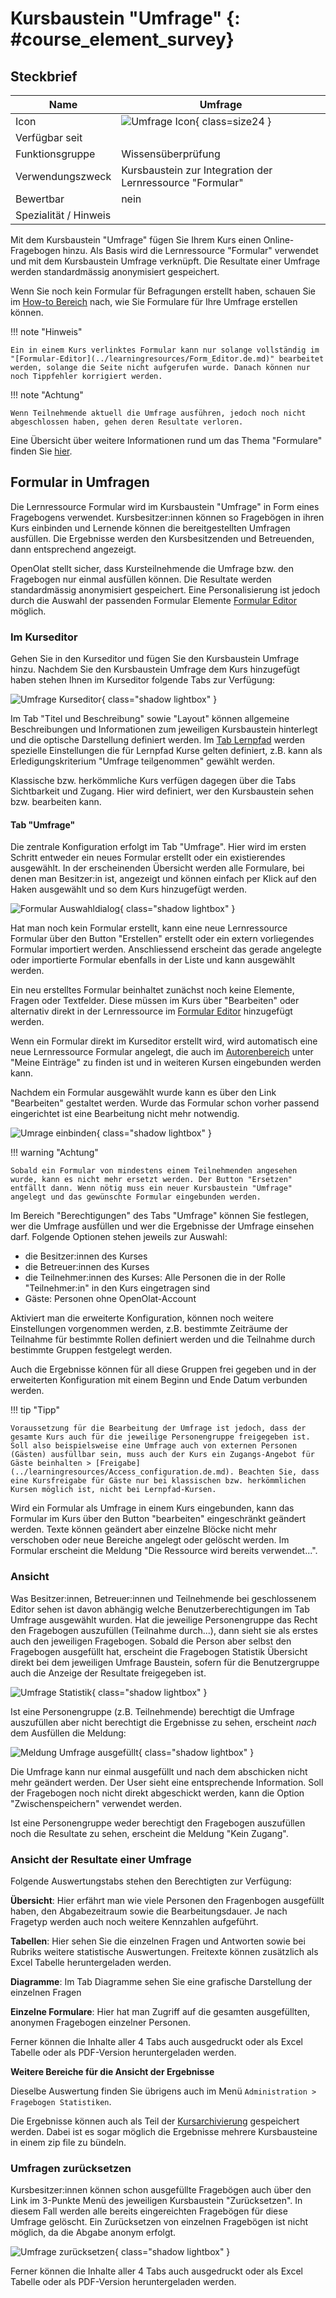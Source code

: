 # Kursbaustein "Umfrage" {: #course_element_survey}

## Steckbrief

Name | Umfrage
---------|----------
Icon | ![Umfrage Icon](assets/formular_434343_64.png){ class=size24  }
Verfügbar seit | 
Funktionsgruppe | Wissensüberprüfung
Verwendungszweck | Kursbaustein zur Integration der Lernressource "Formular"
Bewertbar | nein
Spezialität / Hinweis |



Mit dem Kursbaustein "Umfrage" fügen Sie Ihrem Kurs einen Online-Fragebogen hinzu. Als Basis wird die Lernressource "Formular" verwendet und mit dem Kursbaustein Umfrage verknüpft. Die Resultate einer Umfrage werden standardmässig anonymisiert gespeichert.

Wenn Sie noch kein Formular für Befragungen erstellt haben, schauen Sie im [How-to Bereich](../../manual_how-to/docs/create_a_form/create_a_form.de.md)  nach, wie Sie Formulare für Ihre Umfrage erstellen können. 

!!! note "Hinweis"

    Ein in einem Kurs verlinktes Formular kann nur solange vollständig im "[Formular-Editor](../learningresources/Form_Editor.de.md)" bearbeitet werden, solange die Seite nicht aufgerufen wurde. Danach können nur noch Tippfehler korrigiert werden. 

!!! note "Achtung"

    Wenn Teilnehmende aktuell die Umfrage ausführen, jedoch noch nicht abgeschlossen haben, gehen deren Resultate verloren.

Eine Übersicht über weitere Informationen rund um das Thema "Formulare" finden Sie [hier](../learningresources/Form.de.md). 

## Formular in Umfragen

Die Lernressource Formular wird im Kursbaustein "Umfrage" in Form eines Fragebogens verwendet. Kursbesitzer:innen können so Fragebögen in ihren Kurs einbinden und Lernende können die bereitgestellten Umfragen ausfüllen. Die Ergebnisse werden den Kursbesitzenden und Betreuenden, dann entsprechend angezeigt.

OpenOlat stellt sicher, dass Kursteilnehmende die Umfrage bzw. den Fragebogen nur einmal ausfüllen können. Die Resultate werden standardmässig anonymisiert gespeichert. Eine Personalisierung ist jedoch durch die Auswahl der passenden Formular Elemente [Formular Editor](../learningresources/Form_Editor.de.md) möglich.

### Im Kurseditor

Gehen Sie in den Kurseditor und fügen Sie den Kursbaustein Umfrage hinzu. Nachdem Sie den Kursbaustein Umfrage dem Kurs hinzugefügt haben stehen Ihnen im Kurseditor folgende Tabs zur Verfügung:

![Umfrage Kurseditor](assets/Umfrage_Kurseditor.png){ class="shadow lightbox" }

Im Tab "Titel und Beschreibung" sowie "Layout" können allgemeine Beschreibungen und Informationen zum jeweiligen Kursbaustein hinterlegt und die optische Darstellung definiert werden. Im [Tab Lernpfad](../learningresources/Learning_path_course_Course_editor.de.md) werden spezielle Einstellungen die für Lernpfad Kurse gelten definiert, z.B. kann als Erledigungskriterium "Umfrage teilgenommen" gewählt werden.

Klassische bzw. herkömmliche Kurs verfügen dagegen über die Tabs Sichtbarkeit und Zugang. Hier wird definiert, wer den Kursbaustein sehen bzw. bearbeiten kann.

#### Tab "Umfrage"

Die zentrale Konfiguration erfolgt im Tab "Umfrage". Hier wird im ersten Schritt entweder ein neues Formular erstellt oder ein existierendes ausgewählt. In der erscheinenden Übersicht werden alle Formulare, bei denen man Besitzer:in ist, angezeigt und können einfach per Klick auf den Haken ausgewählt und so dem Kurs hinzugefügt werden.

![Formular Auswahldialog](assets/Formular_auswahlmenue1.jpg){ class="shadow lightbox" }

Hat man noch kein Formular erstellt, kann eine neue Lernressource Formular über den Button "Erstellen" erstellt oder ein extern vorliegendes Formular importiert werden. Anschliessend erscheint das gerade angelegte oder importierte Formular ebenfalls in der Liste und kann ausgewählt werden.

Ein neu erstelltes Formular beinhaltet zunächst noch keine Elemente, Fragen oder Textfelder. Diese müssen im Kurs über "Bearbeiten" oder alternativ direkt in der Lernressource im [Formular Editor](../learningresources/Form_Editor.de.md) hinzugefügt werden.

Wenn ein Formular direkt im Kurseditor erstellt wird, wird automatisch eine neue Lernressource Formular angelegt, die auch im [Autorenbereich](../area_modules/Authoring.de.md) unter "Meine Einträge" zu finden ist und in weiteren Kursen eingebunden werden kann.

Nachdem ein Formular ausgewählt wurde kann es über den Link "Bearbeiten" gestaltet werden. Wurde das Formular schon vorher passend eingerichtet ist eine Bearbeitung nicht mehr notwendig. 

![Umrage einbinden](assets/Umfrage_Tab.png){ class="shadow lightbox" }

!!! warning "Achtung"

    Sobald ein Formular von mindestens einem Teilnehmenden angesehen wurde, kann es nicht mehr ersetzt werden. Der Button "Ersetzen" entfällt dann. Wenn nötig muss ein neuer Kursbaustein "Umfrage" angelegt und das gewünschte Formular eingebunden werden. 

Im Bereich "Berechtigungen" des Tabs "Umfrage" können Sie festlegen, wer die Umfrage ausfüllen und wer die Ergebnisse der Umfrage einsehen darf. Folgende Optionen stehen jeweils zur Auswahl:

* die Besitzer:innen des Kurses
* die Betreuer:innen des Kurses
* die Teilnehmer:innen des Kurses: Alle Personen die in der Rolle "Teilnehmer:in" in den Kurs eingetragen sind
* Gäste: Personen ohne OpenOlat-Account

Aktiviert man die erweiterte Konfiguration, können noch weitere Einstellungen vorgenommen werden, z.B. bestimmte Zeiträume der Teilnahme für bestimmte Rollen definiert werden und die Teilnahme durch bestimmte Gruppen festgelegt werden.

Auch die Ergebnisse können für all diese Gruppen frei gegeben und in der erweiterten Konfiguration mit einem Beginn und Ende Datum verbunden werden.

!!! tip "Tipp"

    Voraussetzung für die Bearbeitung der Umfrage ist jedoch, dass der gesamte Kurs auch für die jeweilige Personengruppe freigegeben ist. Soll also beispielsweise eine Umfrage auch von externen Personen (Gästen) ausfüllbar sein, muss auch der Kurs ein Zugangs-Angebot für Gäste beinhalten > [Freigabe](../learningresources/Access_configuration.de.md). Beachten Sie, dass eine Kursfreigabe für Gäste nur bei klassischen bzw. herkömmlichen Kursen möglich ist, nicht bei Lernpfad-Kursen.

Wird ein Formular als Umfrage in einem Kurs eingebunden, kann das Formular im Kurs über den Button "bearbeiten" eingeschränkt geändert werden. Texte können geändert aber einzelne Blöcke nicht mehr verschoben oder neue Bereiche angelegt oder gelöscht werden. Im Formular erscheint die Meldung "Die Ressource wird bereits verwendet...".


### Ansicht

Was Besitzer:innen, Betreuer:innen und Teilnehmende bei geschlossenem Editor sehen ist davon abhängig welche Benutzerberechtigungen im Tab Umfrage ausgewählt wurden. Hat die jeweilige Personengruppe das Recht den Fragebogen auszufüllen (Teilnahme durch...), dann sieht sie als erstes auch den jeweiligen Fragebogen.  Sobald die Person aber selbst den Fragebogen ausgefüllt hat, erscheint die Fragebogen Statistik Übersicht direkt bei dem jeweiligen Umfrage Baustein, sofern für die Benutzergruppe auch die Anzeige der Resultate freigegeben ist.

![Umfrage Statistik](assets/Umfrage_Kurs.jpg){ class="shadow lightbox" }

Ist eine Personengruppe (z.B. Teilnehmende) berechtigt die Umfrage auszufüllen aber nicht berechtigt die Ergebnisse zu sehen, erscheint *nach* dem Ausfüllen die Meldung:

![Meldung Umfrage ausgefüllt](assets/Umfrage_ausgefuellt.jpg){ class="shadow lightbox" }

Die Umfrage kann nur einmal ausgefüllt und nach dem abschicken nicht mehr geändert werden. Der User sieht eine entsprechende Information. Soll der Fragebogen noch nicht direkt abgeschickt werden, kann die Option "Zwischenspeichern" verwendet werden.

Ist eine Personengruppe weder berechtigt den Fragebogen auszufüllen noch die Resultate zu sehen, erscheint die Meldung "Kein Zugang".

### Ansicht der Resultate einer Umfrage

Folgende Auswertungstabs stehen den Berechtigten zur Verfügung:

**Übersicht**: Hier erfährt man wie viele Personen den Fragenbogen ausgefüllt haben, den Abgabezeitraum sowie die Bearbeitungsdauer. Je nach Fragetyp werden auch noch weitere Kennzahlen aufgeführt.

**Tabellen**: Hier sehen Sie die einzelnen Fragen und Antworten sowie bei Rubriks weitere statistische Auswertungen. Freitexte können zusätzlich als Excel Tabelle heruntergeladen werden.

**Diagramme**: Im Tab Diagramme sehen Sie eine grafische Darstellung der einzelnen Fragen

**Einzelne Formulare**: Hier hat man Zugriff auf die gesamten ausgefüllten, anonymen Fragebogen einzelner Personen.  
  
Ferner können die Inhalte aller 4 Tabs auch ausgedruckt oder als Excel Tabelle oder als PDF-Version heruntergeladen werden.

**Weitere Bereiche für die Ansicht der Ergebnisse**

Dieselbe Auswertung finden Sie übrigens auch im Menü `Administration > Fragebogen Statistiken`.

Die Ergebnisse können auch als Teil der [Kursarchivierung](../learningresources//Course_Archiving.de.md) gespeichert werden. Dabei ist es sogar möglich die Ergebnisse mehrere Kursbausteine in einem zip file zu bündeln.

### Umfragen zurücksetzen

Kursbesitzer:innen können schon ausgefüllte Fragebögen auch über den Link im 3-Punkte Menü des jeweiligen Kursbaustein "Zurücksetzen". In diesem Fall werden alle bereits eingereichten Fragebögen für diese Umfrage gelöscht. Ein Zurücksetzen von einzelnen Fragebögen ist nicht möglich, da die Abgabe anonym erfolgt.

![Umfrage zurücksetzen](assets/Umfrage_zuruecksetzen20.jpg){ class="shadow lightbox" }

Ferner können die Inhalte aller 4 Tabs auch ausgedruckt oder als Excel Tabelle oder als PDF-Version heruntergeladen werden.
